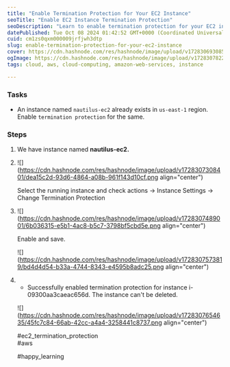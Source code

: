 ```yaml
---
title: "Enable Termination Protection for Your EC2 Instance"
seoTitle: "Enable EC2 Instance Termination Protection"
seoDescription: "Learn to enable termination protection for your EC2 instance in AWS, ensuring your instance remains safe from accidental termination"
datePublished: Tue Oct 08 2024 01:42:52 GMT+0000 (Coordinated Universal Time)
cuid: cm1zs0qxm000009jrfjwh3dtp
slug: enable-termination-protection-for-your-ec2-instance
cover: https://cdn.hashnode.com/res/hashnode/image/upload/v1728306930859/a6e69cab-7ba8-4134-a737-87cd3b14e601.png
ogImage: https://cdn.hashnode.com/res/hashnode/image/upload/v1728307822367/c5813dfe-8426-46d7-be0a-d335b67ab2d8.png
tags: cloud, aws, cloud-computing, amazon-web-services, instance

---
```


### Tasks

* An instance named `nautilus-ec2` already exists in `us-east-1` region. Enable `termination protection` for the same.
    

### Steps

1. We have instance named **nautilus-ec2.**
    
2. ![](https://cdn.hashnode.com/res/hashnode/image/upload/v1728307308401/dea15c2d-93d6-4864-a08b-961f143d10cf.png align="center")
    
    Select the running instance and check actions → Instance Settings → Change Termination Protection
    
3. ![](https://cdn.hashnode.com/res/hashnode/image/upload/v1728307489001/6b036315-e5b1-4ac8-b5c7-3798bf5cbd5e.png align="center")
    
    Enable and save.
    
    ![](https://cdn.hashnode.com/res/hashnode/image/upload/v1728307573819/bd4d4d54-b33a-4744-8343-e4595b8adc25.png align="center")
    
4. * Successfully enabled termination protection for instance i-09300aa3caeac656d. The instance can't be deleted.
        
    
    ![](https://cdn.hashnode.com/res/hashnode/image/upload/v1728307654635/45fc7c84-66ab-42cc-a4a4-3258441c8737.png align="center")
    
    #ec2\_termination\_protection  
    #aws
    
    #happy\_learning